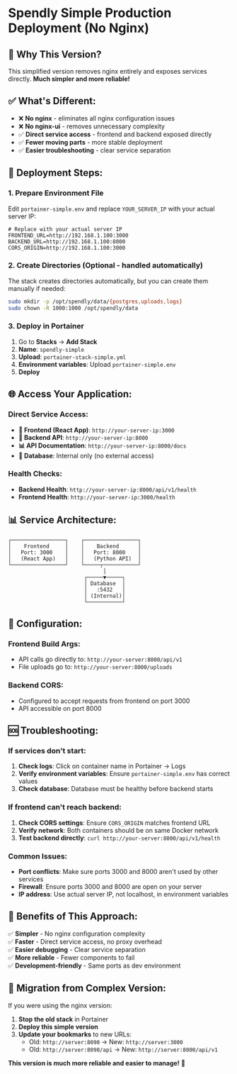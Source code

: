 # Spendly Simple Production Deployment (No Nginx)

## 🎯 **Why This Version?**

This simplified version removes nginx entirely and exposes services directly. **Much simpler and more reliable!**

## ✅ **What's Different:**

- ❌ **No nginx** - eliminates all nginx configuration issues
- ❌ **No nginx-ui** - removes unnecessary complexity  
- ✅ **Direct service access** - frontend and backend exposed directly
- ✅ **Fewer moving parts** - more stable deployment
- ✅ **Easier troubleshooting** - clear service separation

## 🚀 **Deployment Steps:**

### 1. **Prepare Environment File**
Edit `portainer-simple.env` and replace `YOUR_SERVER_IP` with your actual server IP:

```env
# Replace with your actual server IP
FRONTEND_URL=http://192.168.1.100:3000
BACKEND_URL=http://192.168.1.100:8000
CORS_ORIGIN=http://192.168.1.100:3000
```

### 2. **Create Directories** (Optional - handled automatically)
The stack creates directories automatically, but you can create them manually if needed:
```bash
sudo mkdir -p /opt/spendly/data/{postgres,uploads,logs}
sudo chown -R 1000:1000 /opt/spendly/data
```

### 3. **Deploy in Portainer**
1. Go to **Stacks** → **Add Stack**
2. **Name**: `spendly-simple`
3. **Upload**: `portainer-stack-simple.yml`
4. **Environment variables**: Upload `portainer-simple.env`
5. **Deploy**

## 🌐 **Access Your Application:**

### **Direct Service Access:**
- **🎨 Frontend (React App)**: `http://your-server-ip:3000`
- **🔧 Backend API**: `http://your-server-ip:8000`
- **📊 API Documentation**: `http://your-server-ip:8000/docs`
- **💾 Database**: Internal only (no external access)

### **Health Checks:**
- **Backend Health**: `http://your-server-ip:8000/api/v1/health`
- **Frontend Health**: `http://your-server-ip:3000/health`

## 📊 **Service Architecture:**

```
┌─────────────────┐    ┌─────────────────┐
│    Frontend     │    │    Backend      │
│   Port: 3000    │    │   Port: 8000    │
│   (React App)   │    │   (Python API)  │
└─────────────────┘    └─────┬───────────┘
                              │
                        ┌─────▼─────┐
                        │ Database  │
                        │   :5432   │
                        │ (Internal)│
                        └───────────┘
```

## 🔧 **Configuration:**

### **Frontend Build Args:**
- API calls go directly to: `http://your-server:8000/api/v1`
- File uploads go to: `http://your-server:8000/uploads`

### **Backend CORS:**
- Configured to accept requests from frontend on port 3000
- API accessible on port 8000

## 🆘 **Troubleshooting:**

### **If services don't start:**
1. **Check logs**: Click on container name in Portainer → Logs
2. **Verify environment variables**: Ensure `portainer-simple.env` has correct values
3. **Check database**: Database must be healthy before backend starts

### **If frontend can't reach backend:**
1. **Check CORS settings**: Ensure `CORS_ORIGIN` matches frontend URL
2. **Verify network**: Both containers should be on same Docker network
3. **Test backend directly**: `curl http://your-server:8000/api/v1/health`

### **Common Issues:**
- **Port conflicts**: Make sure ports 3000 and 8000 aren't used by other services
- **Firewall**: Ensure ports 3000 and 8000 are open on your server
- **IP address**: Use actual server IP, not localhost, in environment variables

## 🎉 **Benefits of This Approach:**

✅ **Simpler** - No nginx configuration complexity  
✅ **Faster** - Direct service access, no proxy overhead  
✅ **Easier debugging** - Clear service separation  
✅ **More reliable** - Fewer components to fail  
✅ **Development-friendly** - Same ports as dev environment  

## 🔄 **Migration from Complex Version:**

If you were using the nginx version:
1. **Stop the old stack** in Portainer
2. **Deploy this simple version**
3. **Update your bookmarks** to new URLs:
   - Old: `http://server:8090` → New: `http://server:3000`
   - Old: `http://server:8090/api` → New: `http://server:8000/api/v1`

**This version is much more reliable and easier to manage!** 🚀
